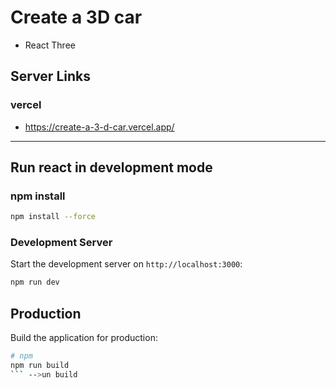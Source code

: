 # Create a 3D car

- React Three

## Server Links

### vercel

- https://create-a-3-d-car.vercel.app/

---

## Run react in development mode

### npm install

```sh
npm install --force
```

### Development Server

Start the development server on `http://localhost:3000`:

```sh
npm run dev
```

## Production

Build the application for production:

```bash
# npm
npm run build
``` -->un build
```



<!--  
1. npx create-react-app create-a-3d-car --template minimal
2. cd create-a-3d-car
3. npm install three @react-three/fiber @react-three/drei @react-three/postprocessing
4. npm start
-->

